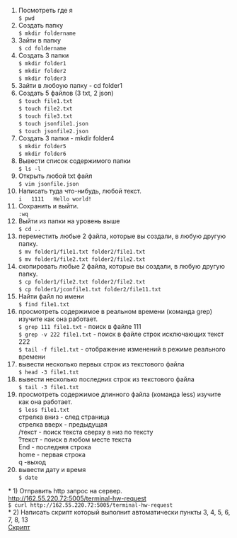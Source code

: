 1) Посмотреть где я  
  `$ pwd`  
3) Создать папку  
  `$ mkdir foldername`  
5) Зайти в папку  
  `$ cd foldername`  
7) Создать 3 папки  
        `$ mkdir folder1`  
				`$ mkdir folder2`  
				`$ mkdir folder3`  
5) Зайти в любоую папку	- cd folder1  
6) Создать 5 файлов (3 txt, 2 json)  
				`$ touch file1.txt`  
				`$ touch file2.txt`  
				`$ touch file3.txt`  
				`$ touch jsonfile1.json`  
				`$ touch jsonfile2.json`  
7)	Создать 3 папки		- mkdir folder4  
				`$ mkdir folder5`  
				`$ mkdir folder6`  
8) 	Вывести список содержимого папки  
				`$ ls -l`  
9) 	Открыть любой txt файл  
				`$ vim jsonfile.json`  
10)  Написать туда что-нибудь, любой текст.  
				```i  
				1111  
				Hello world!```  
11)	 Сохранить и выйти.	<Esc>  
				`:wq`	  
12) Выйти из папки на уровень выше  
				`$ cd ..`  
13) переместить любые 2 файла, которые вы создали, в любую другую папку.  
				`$ mv folder1/file1.txt folder2/file1.txt`  
				`$ mv folder1/file2.txt folder2/file2.txt`  
14) скопировать любые 2 файла, которые вы создали, в любую другую папку.  
				`$ cp folder1/file2.txt folder2/file2.txt`  
				`$ cp folder1/jconfile1.txt folder2/file11.txt`  
15) Найти файл по имени  
	`$ find file1.txt`  
16) просмотреть содержимое в реальном времени (команда grep) изучите как она работает.  
				`$ grep 111 file1.txt`	- поиск в файле 111  
				`$ grep -v 222 file1.txt`	- поиск в файле строк исключающих текст 222  
				`$ tail -f file1.txt`	- отображение изменений в режиме реального времени  
17) вывести несколько первых строк из текстового файла  
				`$ head -3 file1.txt`  
18) вывести несколько последних строк из текстового файла  
				`$ tail -3 file1.txt`  
19) просмотреть содержимое длинного файла (команда less) изучите как она работает.  
				`$ less file1.txt`    
				стрелка вниз - след страница  
				стрелка вверх - предыдущая  
				/текст - поиск текста сверху в низ по тексту   
    				?текст - поиск в любом месте текста  
				End - последняя строка  
				home - первая строка  
				q -выход  
21) вывести дату и время  
        `$ date`  
  

\*  1) Отправить http запрос на сервер.   
http://162.55.220.72:5005/terminal-hw-request  
				`$ curl http://162.55.220.72:5005/terminal-hw-request`   
\*  2) Написать скрипт который выполнит автоматически пункты 3, 4, 5, 6, 7, 8, 13  
	[Скрипт](script.sh)
